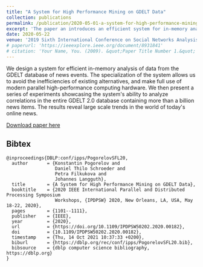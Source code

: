 ```yaml
---
title: "A System for High Performance Mining on GDELT Data"
collection: publications
permalink: /publication/2020-05-01-a-system-for-high-performance-mining-5
excerpt: 'The paper an introduces an efficient system for in-memory analysis of data from the GDELT database, utilizing modern parallel high-performance computing hardware. Our experiments with the GDELT 2.0 database, containing over a billion news items, revealed significant trends in online news.'
date: 2020-05-22
venue: '2019 Sixth International Conference on Social Networks Analysis, Management and Security (SNAMS)'
# paperurl: 'https://ieeexplore.ieee.org/document/8931841'
# citation: 'Your Name, You. (2009). &quot;Paper Title Number 1.&quot; <i>Journal 1</i>. 1(1).'
---
```

We design a system for efficient in-memory analysis of data from the GDELT database of news events. The specialization of the system allows us to avoid the inefficiencies of existing alternatives, and make full use of modern parallel high-performance computing hardware. We then present a series of experiments showcasing the system's ability to analyze correlations in the entire GDELT 2.0 database containing more than a billion news items. The results reveal large scale trends in the world of today's online news.

[Download paper here](https://www.researchgate.net/publication/343270734_A_System_for_High_Performance_Mining_on_GDELT_Data)

## Bibtex

```
@inproceedings{DBLP:conf/ipps/PogorelovSFL20,
  author       = {Konstantin Pogorelov and
                  Daniel Thilo Schroeder and
                  Petra Filkukova and
                  Johannes Langguth},
  title        = {A System for High Performance Mining on GDELT Data},
  booktitle    = {2020 IEEE International Parallel and Distributed Processing Symposium
                  Workshops, {IPDPSW} 2020, New Orleans, LA, USA, May 18-22, 2020},
  pages        = {1101--1111},
  publisher    = {IEEE},
  year         = {2020},
  url          = {https://doi.org/10.1109/IPDPSW50202.2020.00182},
  doi          = {10.1109/IPDPSW50202.2020.00182},
  timestamp    = {Thu, 14 Oct 2021 10:37:33 +0200},
  biburl       = {https://dblp.org/rec/conf/ipps/PogorelovSFL20.bib},
  bibsource    = {dblp computer science bibliography, https://dblp.org}
}
```